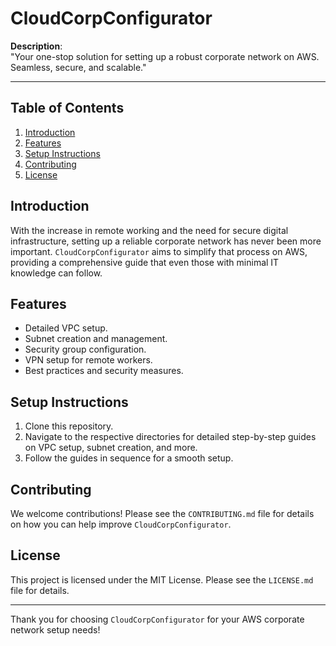 # CloudCorpConfigurator

**Description**:  
"Your one-stop solution for setting up a robust corporate network on AWS. Seamless, secure, and scalable."

---

## Table of Contents

1. [Introduction](#introduction)
2. [Features](#features)
3. [Setup Instructions](#setup-instructions)
4. [Contributing](#contributing)
5. [License](#license)

## Introduction

With the increase in remote working and the need for secure digital infrastructure, setting up a reliable corporate network has never been more important. `CloudCorpConfigurator` aims to simplify that process on AWS, providing a comprehensive guide that even those with minimal IT knowledge can follow.

## Features

- Detailed VPC setup.
- Subnet creation and management.
- Security group configuration.
- VPN setup for remote workers.
- Best practices and security measures.

## Setup Instructions

1. Clone this repository.
2. Navigate to the respective directories for detailed step-by-step guides on VPC setup, subnet creation, and more.
3. Follow the guides in sequence for a smooth setup.

## Contributing

We welcome contributions! Please see the `CONTRIBUTING.md` file for details on how you can help improve `CloudCorpConfigurator`.

## License

This project is licensed under the MIT License. Please see the `LICENSE.md` file for details.

---

Thank you for choosing `CloudCorpConfigurator` for your AWS corporate network setup needs!
